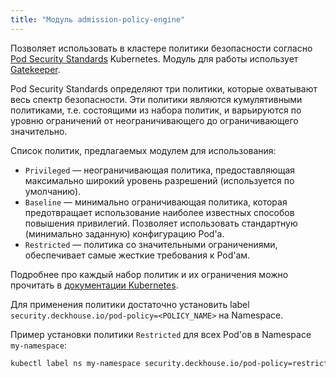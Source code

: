 ```yaml
---
title: "Модуль admission-policy-engine"
---
```


Позволяет использовать в кластере политики безопасности согласно [Pod Security Standards](https://kubernetes.io/docs/concepts/security/pod-security-standards/)  Kubernetes. Модуль для работы использует [Gatekeeper](https://open-policy-agent.github.io/gatekeeper/website/docs/).

Pod Security Standards определяют три политики, которые охватывают весь спектр безопасности. Эти политики являются кумулятивными политиками, т.е. состоящими из набора политик, и варьируются по уровню ограничений от неограничивающего до ограничивающего значительно.

Список политик, предлагаемых модулем для использования:
- `Privileged` — неограничивающая политика, предоставляющая максимально широкий уровень разрешений (используется по умолчанию).
- `Baseline` — минимально ограничивающая политика, которая предотвращает использование наиболее известных способов повышения привилегий. Позволяет использовать стандартную (минимально заданную) конфигурацию Pod'а.
- `Restricted` — политика со значительными ограничениями, обеспечивает самые жесткие требования к Pod'ам.

Подробнее про каждый набор политик и их ограничения можно прочитать в [документации Kubernetes](https://kubernetes.io/docs/concepts/security/pod-security-standards/).

Для применения политики достаточно установить label `security.deckhouse.io/pod-policy=<POLICY_NAME>` на Namespace.

Пример установки политики `Restricted` для всех Pod'ов в Namespace `my-namespace`:

```bash
kubectl label ns my-namespace security.deckhouse.io/pod-policy=restricted
```
